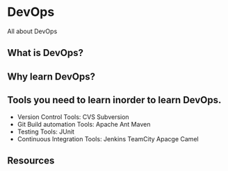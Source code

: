 # DevOps
All about DevOps

## What is DevOps?
## Why learn DevOps?
## Tools you need to learn inorder to learn DevOps.
- Version Control Tools:  CVS  Subversion 
- Git Build automation Tools:  Apache Ant  Maven 
- Testing Tools:  JUnit 
- Continuous Integration Tools:  Jenkins  TeamCity  Apacge Camel 

## Resources

